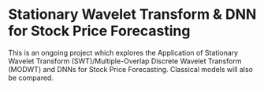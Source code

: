 # Stationary Wavelet Transform & DNN for Stock Price Forecasting

This is an ongoing project which explores the Application of Stationary Wavelet Transform (SWT)/Multiple-Overlap Discrete Wavelet Transform (MODWT) and DNNs for Stock Price Forecasting. Classical models will also be compared.

